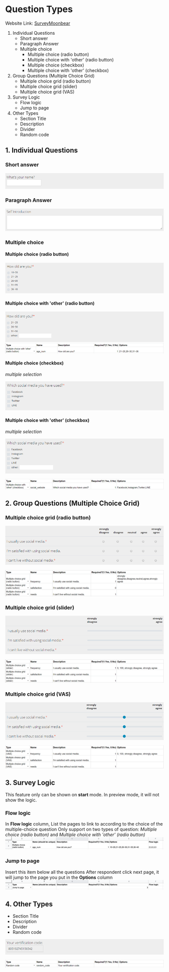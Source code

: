 # Question Types
Website Link: [SurveyMoonbear](https://moonbear.herokuapp.com)

1. Individual Questions
    -  Short answer
    -  Paragraph Answer
    -  Multiple choice
        - Multiple choice (radio button)
        - Multiple choice with 'other' (radio button)
        - Multiple choice (checkbox) 
        - Multiple choice with 'other' (checkbox)
2. Group Questions (Multiple Choice Grid)
    - Multiple choice grid (radio button)
    - Multiple choice grid (slider)
    - Multiple choice grid (VAS)
3. Survey Logic
    - Flow logic
    - Jump to page
4. Other Types
    - Section Title
    - Description
    - Divider
    - Random code

## 1. Individual Questions
### Short answer
![](images/question_type-Short_answer.png)

### Paragraph Answer
![](images/question_type-paragraph_answer.png)

### Multiple choice
#### Multiple choice (radio button)
![](images/question_type-redio_button.png)

#### Multiple choice with 'other' (radio button)
![](images/question_type-radio_button_other.png)
![](images/question_type-with_result.png)


#### Multiple choice (checkbox) 
*multiple selection*

![](images/question_type-checkbox.png)

#### Multiple choice with 'other' (checkbox)
*multiple selection*

![](images/question_type-checkbox-others.png)

![](images/question_type-checkbox_results.png)


## 2. Group Questions (Multiple Choice Grid)
### Multiple choice grid (radio button)
![](images/question_type-multiple_choice_card.png)

![](images/question_type-multiple_choice_card_result.png)

### Multiple choice grid (slider)
![](images/question_type-slider.png)

![](images/question_type-slider_result.png)

### Multiple choice grid (VAS)
![](images/question_type-VAS.png)

![](images/question_type-VAS_result.png)


## 3. Survey Logic
This feature only can be shown on **start** mode. In preview mode, it will not show the logic.
### Flow logic
In **Flow logic** column, List the pages to link to according to the choice of the multiple-choice question
Only support on two types of question: _Multiple choice (radio button)_ and _Multiple choice with 'other' (radio button)_
![](images/question_type-flow_logic.png)

### Jump to page
Insert this item below all the questions
After respondent click next page, it will jump to the page you put in the **Options** column
![](images/question_type-jump_to_page.png)

## 4. Other Types
- Section Title
- Description
- Divider
- Random code

![](images/question_type-verfication_code.png)

![](images/question_type-verification_code_result.png)
